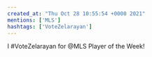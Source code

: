 ```yaml
---
created_at: "Thu Oct 28 10:55:54 +0000 2021"
mentions: ['MLS']
hashtags: ['VoteZelarayan']
---
```


I #VoteZelarayan for @MLS Player of the Week!